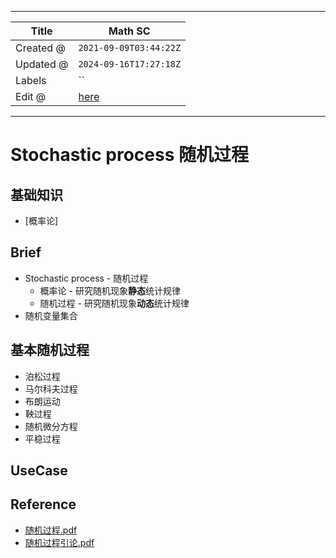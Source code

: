 -----

| Title     | Math SC                                            |
| --------- | -------------------------------------------------- |
| Created @ | `2021-09-09T03:44:22Z`                             |
| Updated @ | `2024-09-16T17:27:18Z`                             |
| Labels    | \`\`                                               |
| Edit @    | [here](https://github.com/junxnone/math/issues/13) |

-----

# Stochastic process 随机过程

## 基础知识

  - \[概率论\]

## Brief

  - Stochastic process - 随机过程
      - 概率论 - 研究随机现象**静态**统计规律
      - 随机过程 - 研究随机现象**动态**统计规律
  - 随机变量集合

## 基本随机过程

  - 泊松过程
  - 马尔科夫过程
  - 布朗运动
  - 鞅过程
  - 随机微分方程
  - 平稳过程

## UseCase

## Reference

  - [随机过程.pdf](https://github.com/junxnone/tech-io/files/7133335/default.pdf)
  - [随机过程引论.pdf](https://github.com/junxnone/tech-io/files/6187443/default.pdf)
